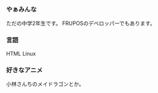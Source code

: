 ### やぁみんな
ただの中学2年生です。
FRUPOSのデベロッパーでもあります。

### 言語
HTML Linux

### 好きなアニメ
小林さんちのメイドラゴンとか。

<!--
**FrutPonch/FrutPonch** is a ✨ _special_ ✨ repository because its `README.md` (this file) appears on your GitHub profile.

Here are some ideas to get you started:

- 🔭 I’m currently working on ...
- 🌱 I’m currently learning ...
- 👯 I’m looking to collaborate on ...
- 🤔 I’m looking for help with ...
- 💬 Ask me about ...
- 📫 How to reach me: ...
- 😄 Pronouns: ...
- ⚡ Fun fact: ...
-->
